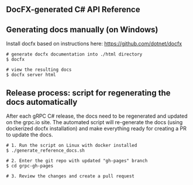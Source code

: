 DocFX-generated C# API Reference
--------------------------------

## Generating docs manually (on Windows)

Install docfx based on instructions here: https://github.com/dotnet/docfx

```
# generate docfx documentation into ./html directory
$ docfx

# view the resulting docs
$ docfx server html
```

## Release process: script for regenerating the docs automatically

After each gRPC C# release, the docs need to be regenerated
and updated on the grpc.io site. The automated script will
re-generate the docs (using dockerized docfx installation)
and make everything ready for creating a PR to update the docs.

```
# 1. Run the script on Linux with docker installed
$ ./generate_reference_docs.sh

# 2. Enter the git repo with updated "gh-pages" branch
$ cd grpc-gh-pages

# 3. Review the changes and create a pull request
```
